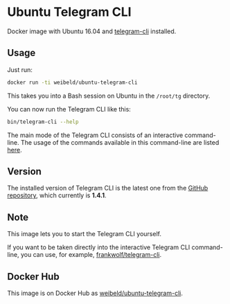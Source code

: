 # Ubuntu Telegram CLI

Docker image with Ubuntu 16.04 and [telegram-cli](https://github.com/vysheng/tg) installed.

## Usage

Just run:

~~~bash
docker run -ti weibeld/ubuntu-telegram-cli
~~~

This takes you into a Bash session on Ubuntu in the `/root/tg` directory.

You can now run the Telegram CLI like this:

~~~bash
bin/telegram-cli --help
~~~

The main mode of the Telegram CLI consists of an interactive command-line. The usage of the commands available in this command-line are listed [here](https://github.com/vysheng/tg#supported-commands).

## Version

The installed version of Telegram CLI is the latest one from the [GitHub repository](https://github.com/vysheng/tg), which currently is **1.4.1**.

## Note

This image lets you to start the Telegram CLI yourself.

If you want to be taken directly into the interactive Telegram CLI command-line, you can use, for example, [frankwolf/telegram-cli](https://hub.docker.com/r/frankwolf/telegram-cli/).

## Docker Hub

This image is on Docker Hub as [weibeld/ubuntu-telegram-cli](https://hub.docker.com/r/weibeld/ubuntu-telegram-cli/).
